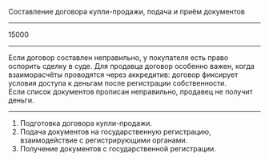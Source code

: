 Составление договора купли-продажи, подача и&nbsp;приём документов

----

15000

----

Если договор составлен неправильно, у&nbsp;покупателя есть право оспорить сделку в&nbsp;суде. Для&nbsp;продавца договор особенно важен, когда взаиморасчёты проводятся через аккредитив: договор фиксирует условия доступа к&nbsp;деньгам после регистрации собственности. Если&nbsp;список документов прописан неправильно, продавец не&nbsp;получит деньги.

----

1. Подготовка договора купли-продажи.
2. Подача документов на&nbsp;государственную регистрацию, взаимодействие с&nbsp;регистрирующими органами.
3. Получение документов с&nbsp;государственной регистрации.
